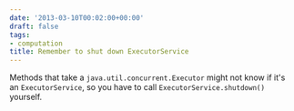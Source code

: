 ```yaml
---
date: '2013-03-10T00:02:00+00:00'
draft: false
tags:
- computation
title: Remember to shut down ExecutorService
---
```


Methods that take a `java.util.concurrent.Executor` might not know if it's an `ExecutorService`, so you have to call `ExecutorService.shutdown()` yourself.
